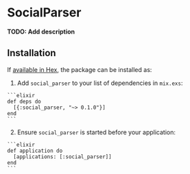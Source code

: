 # SocialParser

**TODO: Add description**

## Installation

If [available in Hex](https://hex.pm/docs/publish), the package can be installed as:

  1. Add `social_parser` to your list of dependencies in `mix.exs`:

    ```elixir
    def deps do
      [{:social_parser, "~> 0.1.0"}]
    end
    ```

  2. Ensure `social_parser` is started before your application:

    ```elixir
    def application do
      [applications: [:social_parser]]
    end
    ```
